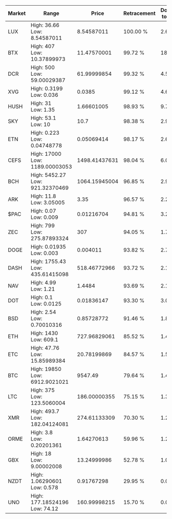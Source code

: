 | Market | Range | Price| Retracement | Doubles to 50% |
| --- | --- | --- | --- | --- |
| LUX | High: 36.66<br />Low: 8.54587011 | 8.54587011 | 100.00 % | 2.64 |
| BTX | High: 407<br />Low: 10.37899973 | 11.47570001 | 99.72 % | 18.19 |
| DCR | High: 500<br />Low: 59.00029387 | 61.99999854 | 99.32 % | 4.51 |
| XVG | High: 0.3199<br />Low: 0.036 | 0.0385 | 99.12 % | 4.62 |
| HUSH | High: 31<br />Low: 1.35 | 1.66601005 | 98.93 % | 9.71 |
| SKY | High: 53.1<br />Low: 10 | 10.7 | 98.38 % | 2.95 |
| ETN | High: 0.223<br />Low: 0.04748778 | 0.05069414 | 98.17 % | 2.67 |
| CEFS | High: 17000<br />Low: 1189.00003053 | 1498.41437631 | 98.04 % | 6.07 |
| BCH | High: 5452.27<br />Low: 921.32370469 | 1064.15945004 | 96.85 % | 2.99 |
| ARK | High: 11.8<br />Low: 3.05005 | 3.35 | 96.57 % | 2.22 |
| $PAC | High: 0.07<br />Low: 0.009 | 0.01216704 | 94.81 % | 3.25 |
| ZEC | High: 799<br />Low: 275.87893324 | 307 | 94.05 % | 1.75 |
| DOGE | High: 0.01935<br />Low: 0.003 | 0.004011 | 93.82 % | 2.79 |
| DASH | High: 1755.43<br />Low: 435.61415098 | 518.46772966 | 93.72 % | 2.11 |
| NAV | High: 4.99<br />Low: 1.21 | 1.4484 | 93.69 % | 2.14 |
| DOT | High: 0.1<br />Low: 0.0125 | 0.01836147 | 93.30 % | 3.06 |
| BSD | High: 2.54<br />Low: 0.70010316 | 0.85728772 | 91.46 % | 1.89 |
| ETH | High: 1430<br />Low: 609.1 | 727.96829061 | 85.52 % | 1.40 |
| ETC | High: 47.76<br />Low: 15.85989384 | 20.78199869 | 84.57 % | 1.53 |
| BTC | High: 19850<br />Low: 6912.9021021 | 9547.49 | 79.64 % | 1.40 |
| LTC | High: 375<br />Low: 123.5060004 | 186.00000355 | 75.15 % | 1.34 |
| XMR | High: 493.7<br />Low: 182.04124081 | 274.61133309 | 70.30 % | 1.23 |
| ORME | High: 3.8<br />Low: 0.20201361 | 1.64270613 | 59.96 % | 1.22 |
| GBX | High: 18<br />Low: 9.00002008 | 13.24999986 | 52.78 % | 1.02 |
| NZDT | High: 1.06290601<br />Low: 0.578 | 0.91767298 | 29.95 % | 0.00 |
| UNO | High: 177.18524196<br />Low: 74.12 | 160.99998215 | 15.70 % | 0.00 |
